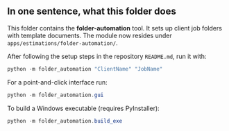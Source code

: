 ## In one sentence, what this folder does
This folder contains the **folder-automation** tool. It sets up client job folders with template documents.
The module now resides under `apps/estimations/folder-automation/`.

After following the setup steps in the repository `README.md`, run it with:
```powershell
python -m folder_automation "ClientName" "JobName"
```

For a point-and-click interface run:
```powershell
python -m folder_automation.gui
```

To build a Windows executable (requires PyInstaller):
```powershell
python -m folder_automation.build_exe
```
